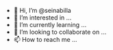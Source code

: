 - 👋 Hi, I’m @seinabilla
- 👀 I’m interested in ...
- 🌱 I’m currently learning ...
- 💞️ I’m looking to collaborate on ...
- 📫 How to reach me ...

<!---
seinabilla/seinabilla is a ✨ special ✨ repository because its `README.md` (this file) appears on your GitHub profile.
You can click the Preview link to take a look at your changes.
--->
